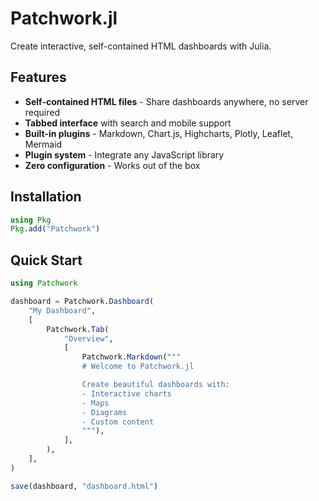 # Patchwork.jl

Create interactive, self-contained HTML dashboards with Julia.

## Features

- **Self-contained HTML files** - Share dashboards anywhere, no server required
- **Tabbed interface** with search and mobile support
- **Built-in plugins** - Markdown, Chart.js, Highcharts, Plotly, Leaflet, Mermaid
- **Plugin system** - Integrate any JavaScript library
- **Zero configuration** - Works out of the box

## Installation

```julia
using Pkg
Pkg.add("Patchwork")
```

## Quick Start

```julia
using Patchwork

dashboard = Patchwork.Dashboard(
    "My Dashboard",
    [
        Patchwork.Tab(
            "Overview",
            [
                Patchwork.Markdown("""
                # Welcome to Patchwork.jl

                Create beautiful dashboards with:
                - Interactive charts
                - Maps
                - Diagrams
                - Custom content
                """),
            ],
        ),
    ],
)

save(dashboard, "dashboard.html")
```
